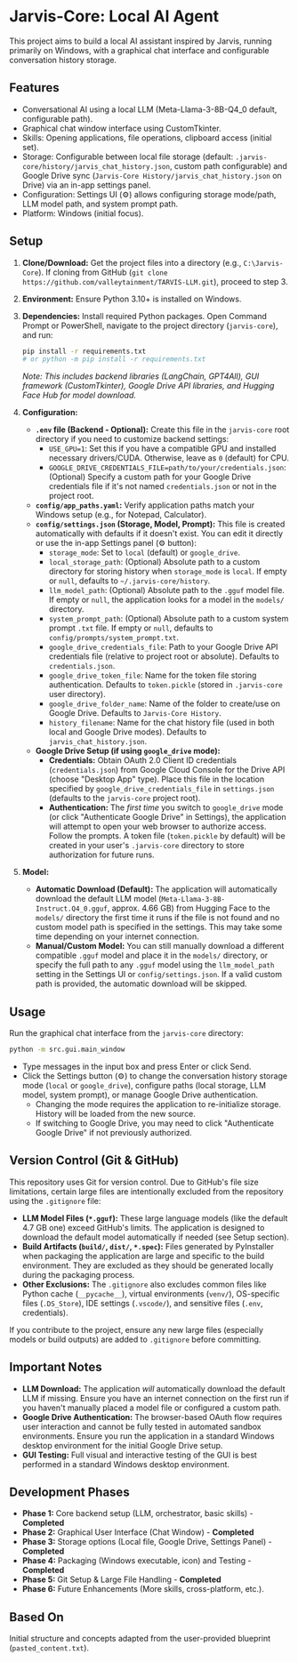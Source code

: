 # Jarvis-Core: Local AI Agent

This project aims to build a local AI assistant inspired by Jarvis, running primarily on Windows, with a graphical chat interface and configurable conversation history storage.

## Features

*   Conversational AI using a local LLM (Meta-Llama-3-8B-Q4_0 default, configurable path).
*   Graphical chat window interface using CustomTkinter.
*   Skills: Opening applications, file operations, clipboard access (initial set).
*   Storage: Configurable between local file storage (default: `.jarvis-core/history/jarvis_chat_history.json`, custom path configurable) and Google Drive sync (`Jarvis-Core History/jarvis_chat_history.json` on Drive) via an in-app settings panel.
*   Configuration: Settings UI (⚙️) allows configuring storage mode/path, LLM model path, and system prompt path.
*   Platform: Windows (initial focus).

## Setup

1.  **Clone/Download:** Get the project files into a directory (e.g., `C:\Jarvis-Core`). If cloning from GitHub (`git clone https://github.com/valleytainment/TARVIS-LLM.git`), proceed to step 3.
2.  **Environment:** Ensure Python 3.10+ is installed on Windows.
3.  **Dependencies:** Install required Python packages. Open Command Prompt or PowerShell, navigate to the project directory (`jarvis-core`), and run:
    ```bash
    pip install -r requirements.txt
    # or python -m pip install -r requirements.txt
    ```
    *Note: This includes backend libraries (LangChain, GPT4All), GUI framework (CustomTkinter), Google Drive API libraries, and Hugging Face Hub for model download.*

4.  **Configuration:**
    *   **`.env` file (Backend - Optional):** Create this file in the `jarvis-core` root directory if you need to customize backend settings:
        *   `USE_GPU=1`: Set this if you have a compatible GPU and installed necessary drivers/CUDA. Otherwise, leave as `0` (default) for CPU.
        *   `GOOGLE_DRIVE_CREDENTIALS_FILE=path/to/your/credentials.json`: (Optional) Specify a custom path for your Google Drive credentials file if it's not named `credentials.json` or not in the project root.
    *   **`config/app_paths.yaml`:** Verify application paths match your Windows setup (e.g., for Notepad, Calculator).
    *   **`config/settings.json` (Storage, Model, Prompt):** This file is created automatically with defaults if it doesn't exist. You can edit it directly or use the in-app Settings panel (⚙️ button):
        *   `storage_mode`: Set to `local` (default) or `google_drive`.
        *   `local_storage_path`: (Optional) Absolute path to a custom directory for storing history when `storage_mode` is `local`. If empty or `null`, defaults to `~/.jarvis-core/history`.
        *   `llm_model_path`: (Optional) Absolute path to the `.gguf` model file. If empty or `null`, the application looks for a model in the `models/` directory.
        *   `system_prompt_path`: (Optional) Absolute path to a custom system prompt `.txt` file. If empty or `null`, defaults to `config/prompts/system_prompt.txt`.
        *   `google_drive_credentials_file`: Path to your Google Drive API credentials file (relative to project root or absolute). Defaults to `credentials.json`.
        *   `google_drive_token_file`: Name for the token file storing authentication. Defaults to `token.pickle` (stored in `.jarvis-core` user directory).
        *   `google_drive_folder_name`: Name of the folder to create/use on Google Drive. Defaults to `Jarvis-Core History`.
        *   `history_filename`: Name for the chat history file (used in both local and Google Drive modes). Defaults to `jarvis_chat_history.json`.
    *   **Google Drive Setup (if using `google_drive` mode):**
        *   **Credentials:** Obtain OAuth 2.0 Client ID credentials (`credentials.json`) from Google Cloud Console for the Drive API (choose "Desktop App" type). Place this file in the location specified by `google_drive_credentials_file` in `settings.json` (defaults to the `jarvis-core` project root).
        *   **Authentication:** The *first time* you switch to `google_drive` mode (or click "Authenticate Google Drive" in Settings), the application will attempt to open your web browser to authorize access. Follow the prompts. A token file (`token.pickle` by default) will be created in your user's `.jarvis-core` directory to store authorization for future runs.
5.  **Model:**
    *   **Automatic Download (Default):** The application will automatically download the default LLM model (`Meta-Llama-3-8B-Instruct.Q4_0.gguf`, approx. 4.66 GB) from Hugging Face to the `models/` directory the first time it runs if the file is not found and no custom model path is specified in the settings. This may take some time depending on your internet connection.
    *   **Manual/Custom Model:** You can still manually download a different compatible `.gguf` model and place it in the `models/` directory, or specify the full path to any `.gguf` model using the `llm_model_path` setting in the Settings UI or `config/settings.json`. If a valid custom path is provided, the automatic download will be skipped.

## Usage

Run the graphical chat interface from the `jarvis-core` directory:

```bash
python -m src.gui.main_window
```

*   Type messages in the input box and press Enter or click Send.
*   Click the Settings button (⚙️) to change the conversation history storage mode (`local` or `google_drive`), configure paths (local storage, LLM model, system prompt), or manage Google Drive authentication.
    *   Changing the mode requires the application to re-initialize storage. History will be loaded from the new source.
    *   If switching to Google Drive, you may need to click "Authenticate Google Drive" if not previously authorized.

## Version Control (Git & GitHub)

This repository uses Git for version control. Due to GitHub's file size limitations, certain large files are intentionally excluded from the repository using the `.gitignore` file:

*   **LLM Model Files (`*.gguf`):** These large language models (like the default 4.7 GB one) exceed GitHub's limits. The application is designed to download the default model automatically if needed (see Setup section).
*   **Build Artifacts (`build/`, `dist/`, `*.spec`):** Files generated by PyInstaller when packaging the application are large and specific to the build environment. They are excluded as they should be generated locally during the packaging process.
*   **Other Exclusions:** The `.gitignore` also excludes common files like Python cache (`__pycache__`), virtual environments (`venv/`), OS-specific files (`.DS_Store`), IDE settings (`.vscode/`), and sensitive files (`.env`, credentials).

If you contribute to the project, ensure any new large files (especially models or build outputs) are added to `.gitignore` before committing.

## Important Notes

*   **LLM Download:** The application *will* automatically download the default LLM if missing. Ensure you have an internet connection on the first run if you haven't manually placed a model file or configured a custom path.
*   **Google Drive Authentication:** The browser-based OAuth flow requires user interaction and cannot be fully tested in automated sandbox environments. Ensure you run the application in a standard Windows desktop environment for the initial Google Drive setup.
*   **GUI Testing:** Full visual and interactive testing of the GUI is best performed in a standard Windows desktop environment.

## Development Phases

*   **Phase 1:** Core backend setup (LLM, orchestrator, basic skills) - **Completed**
*   **Phase 2:** Graphical User Interface (Chat Window) - **Completed**
*   **Phase 3:** Storage options (Local file, Google Drive, Settings Panel) - **Completed**
*   **Phase 4:** Packaging (Windows executable, icon) and Testing - **Completed**
*   **Phase 5:** Git Setup & Large File Handling - **Completed**
*   **Phase 6:** Future Enhancements (More skills, cross-platform, etc.).

## Based On

Initial structure and concepts adapted from the user-provided blueprint (`pasted_content.txt`).

